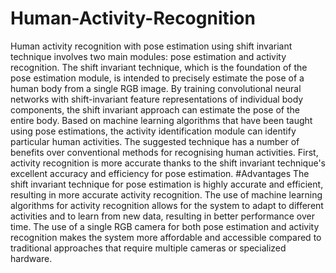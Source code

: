 # Human-Activity-Recognition

Human activity recognition with pose estimation using shift invariant technique involves two main modules: pose estimation and activity recognition. The shift invariant technique, which is the foundation of the pose estimation module, is intended to precisely estimate the pose of a human body from a single RGB image. By training convolutional neural networks with shift-invariant feature representations of individual body components, the shift invariant approach can estimate the pose of the entire body. Based on machine learning algorithms that have been taught using pose estimations, the activity identification module can identify particular human activities. The suggested technique has a number of benefits over conventional methods for recognising human activities. First, activity recognition is more accurate thanks to the shift invariant technique's excellent accuracy and efficiency for pose estimation.
#Advantages
The shift invariant technique for pose estimation is highly accurate and efficient, resulting in more accurate activity recognition.
The use of machine learning algorithms for activity recognition allows for the system to adapt to different activities and to learn from new data, resulting in better performance over time.
The use of a single RGB camera for both pose estimation and activity recognition makes the system more affordable and accessible compared to traditional approaches that require multiple cameras or specialized hardware.
